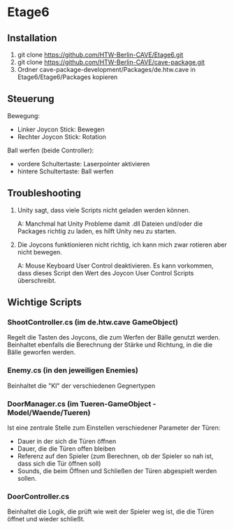 # Etage6

## Installation
1. git clone https://github.com/HTW-Berlin-CAVE/Etage6.git
2. git clone https://github.com/HTW-Berlin-CAVE/cave-package.git
3. Ordner cave-package-development/Packages/de.htw.cave in Etage6/Etage6/Packages kopieren

## Steuerung
Bewegung:
* Linker Joycon Stick: Bewegen
* Rechter Joycon Stick: Rotation

Ball werfen (beide Controller):
* vordere Schultertaste: Laserpointer aktivieren
* hintere Schultertaste: Ball werfen

## Troubleshooting
1. Unity sagt, dass viele Scripts nicht geladen werden können. 
   
   A: Manchmal hat Unity Probleme damit .dll Dateien und/oder die Packages richtig zu laden, es hilft Unity neu zu starten.
   
2. Die Joycons funktionieren nicht richtig, ich kann mich zwar rotieren aber nicht bewegen. 

   A: Mouse Keyboard User Control deaktivieren. Es kann vorkommen, dass dieses Script den Wert des Joycon User Control Scripts überschreibt.
   
## Wichtige Scripts
### ShootController.cs (im de.htw.cave GameObject)
Regelt die Tasten des Joycons, die zum Werfen der Bälle genutzt werden. 
Beinhaltet ebenfalls die Berechnung der Stärke und Richtung, in die die Bälle geworfen werden.
### Enemy.cs (in den jeweiligen Enemies)
Beinhaltet die "KI" der verschiedenen Gegnertypen
### DoorManager.cs (im Tueren-GameObject - Model/Waende/Tueren)
Ist eine zentrale Stelle zum Einstellen verschiedener Parameter der Türen:
* Dauer in der sich die Türen öffnen
* Dauer, die die Türen offen bleiben
* Referenz auf den Spieler (zum Berechnen, ob der Spieler so nah ist, dass sich die Tür öffnen soll)
* Sounds, die beim Öffnen und Schließen der Türen abgespielt werden sollen.
### DoorController.cs
Beinhaltet die Logik, die prüft wie weit der Spieler weg ist, die die Türen öffnet und wieder schließt.
